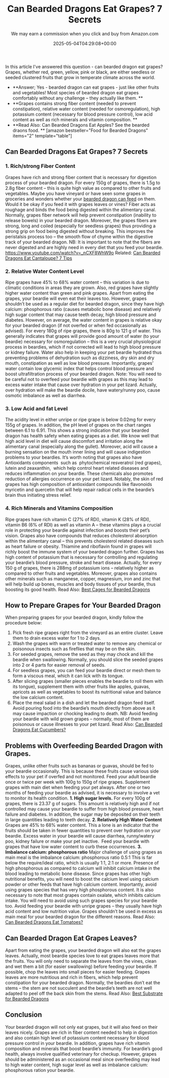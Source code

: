 ﻿---
author: We may earn a commission when you click and buy from Amazon.com
layout: post
title: Can Bearded Dragons Eat Grapes? 7 Secrets
date: '2025-05-04T04:29:08+00:00'
categories:
- Guide
- Lizard
tags: []
slug: /can-bearded-dragons-eat-grapes/
lastmod: 2025-05-07T12:21:26+03:00
---

In this article I've answered this question - can bearded dragon eat grapes? Grapes, whether red, green, yellow, pink or black, are either seedless or seeded clustered fruits that grow in temperate climate across the world.
- **Answer; Yes - bearded dragon can eat grapes - just like other fruits and vegetables! Most species of bearded dragon eat grapes comfortably without any challenge – they actually like them. **
- **Grapes contains strong fiber content (needed to prevent constipation), relative water content (needed for osmoregulation), high potassium content (necessary for blood pressure control), low acid content as well as rich minerals and vitamin composition. **
- **Read Also: Can Bearded Dragons Eat Apples? See the bearded draons food. **
[amazon bestseller="Food for Bearded Dragons" items="2" template="table"]
## Can Bearded Dragons Eat Grapes? 7 Secrets
### 1. Rich/strong Fiber Content
Grapes have rich and strong fiber content that is necessary for digestion process of your bearded dragon. For every 150g of grapes, there is 1.5g to 2.8g fiber content – this is quite high value as compared to other fruits and vegetables.
Maybe you have vineyard or have seen some grapes in groceries and wonders whether your
[bearded dragon can feed](https://vcahospitals.com/know-your-pet/bearded-dragons-feeding)
on them. Would it be okay if you feed it with grapes leaves or vines?
Fiber acts as roughage and binds the food being digested within the alimentary canal. Normally, grapes fiber network will help prevent constipation (inability to release bowels) in your bearded dragon.
Moreover, the grapes fibers are strong, long and coiled (especially for seedless grapes) thus providing a strong grip on food being digested without breaking. This improves the peristalsis process too – the smooth flow of chyme within the digestive track of your bearded dragon.
NB: It is important to note that the fibers are never digested and are highly need in every diet that you feed your beardie.
https://www.youtube.com/watch?v=_nCXF8WhW9o
Related:
[Can Bearded Dragons Eat Cantaloupe? 7 Tips](https://pestpolicy.com/can-bearded-dragons-eat-cantaloupe/)
### 2. Relative Water Content Level
Ripe grapes have 45% to 68% water content – this variation is due to climatic conditions in areas they are grown. Also, red grapes have slightly higher water content than green and pink grapes.
Apart from eating the grapes, your beardie will even eat their leaves too. However, grapes shouldn’t be used as a regular diet for bearded dragon, since they have high calcium: phosphorous ratio (causes metabolic bone disease) and relatively high sugar content that may cause teeth decay, high blood pressure and diabetes.
However, on average, the water content in grapes is relative okay for your bearded dragon (if not overfed or when fed occasionally as advised).
For every 180g of ripe grapes, there is 80g to 121 g of water. This generally indicates that grapes will provide good amount of water (to your beardie) necessary for osmoregulation – this is a very crucial physiological process in beardies, which if not corrected will lead to high blood pressure or kidney failure.
Water also help in keeping your pet beardie hydrated thus preventing problems of dehydration such as dizziness, dry skin and dry mouth, constipation as well as low blood pressure.
Importantly, grapes’ water contain low glycemic index that helps control blood pressure and boost ultrafiltration process of your bearded dragon.
Note: You will need to be careful not to overfeed your beardie with grapes as this may lead to excess water intake that cause over hydration in your pet lizard. Actually, over hydration will make the beardie docile, have watery/runny poo, cause osmotic imbalance as well as diarrhea.
### 3. Low Acid and fat Level
The acidity level in either unripe or ripe grape is below 0.02mg for every 155g of grapes. In addition, the pH level of grapes on the chart ranges between 6.1 to 6.91.
This shows a strong indication that your bearded dragon has health safety when eating grapes as a diet.
We know well that high acid level in diet will cause discomfort and irritation along the alimentary canal (especially along the gullet). Moreover, acid will cause a burning sensation on the mouth inner lining and will cause indigestion problems to your beardies.
It‘s worth noting that grapes also have Antioxidants components  such as  phytochemical resveratrol (red grapes), lutein and zeaxanthin,  which help control heart related diseases and reduces inflammation on your beardie. These chemicals also promotes reduction of allergies occurrence on your pet lizard.
Notably, the skin of red grapes has high composition of antioxidant compounds like flavonoids myricetin and quercetin that will help repair radical cells in the beardie’s brain thus initiating stress relief.
### 4. Rich Minerals and Vitamins Composition
Ripe grapes have rich vitamin C (27% of RDI), vitamin K (28% of RDI), vitamin B6 (6% of RDI) as well as vitamin A – these vitamins plays a crucial role in protecting your beardie against infection and boosts their pet’s vision.
Grapes also have compounds that reduces cholesterol absorption within the alimentary canal – this prevents cholesterol related diseases such as heart failure or obesity.
Thiamine and riboflavin found in grapes will richly boost the immune system of your bearded dragon further.
Grapes has high content of potassium that is necessary for controlling and regulating your beardie’s blood pressure, stroke and heart disease. Actually, for every 150 g of grapes, there is 288mg of potassium ions – relatively higher as compared to other fruits and vegetables.
Moreover, grapes also contains other minerals such as manganese, copper, magnesium, iron and zinc that will help build up bones, muscles and body tissues of your beardie, thus boosting its good health.
Read Also:
[Best Cages for Bearded Dragons](https://pestpolicy.com/best-cages-for-bearded-dragons/)
## How to Prepare Grapes for Your Bearded Dragon
When preparing grapes for your bearded dragon, kindly follow the procedure below:
1. Pick fresh ripe grapes right from the vineyard as an entire cluster. Leave them to drain excess water for 1 to 2 days.
2. Wash the grapes with warm or treated water to remove any chemical or poisonous insects such as fireflies that may be on the skin.
3. For seeded grapes, remove the seed as they may chock and kill the beardie when swallowing. Normally, you should slice the seeded grapes into 2 or 4 parts for easier removal of seeds.
4. For seedless grapes, you can feed your beardie direct or mesh them to form a viscous meal, which it can lick with its tongue.
5. After slicing grapes (smaller pieces enables the beardie to roll them with its tongue), supplement them with other fruits like apples, guavas, apricots as well as vegetables to boost its nutritional value and balance the low calcium content.
6. Place the meal salad in a dish and let the bearded dragon feed itself. Avoid pouring food into the beardie’s mouth directly from above as it may cause impaction or chocking leading to death.
NB: Avoid feeding your beardie with wild grown grapes – normally, most of them are poisonous or cause illnesses to your pet lizard. Read Also:
[Can Bearded Dragons Eat Cucumbers?](https://pestpolicy.com/can-bearded-dragons-eat-cucumbers/)
## Problems with Overfeeding Bearded Dragon with Grapes.
Grapes, unlike other fruits such as bananas or guavas, should be fed to your beardie occasionally. This is because these fruits cause various side effects to your pet if overfed and not monitored.
Feed your adult beardie once or twice per week with 100g to 150g of ripe grapes. Supplement grapes with main diet when feeding your pet always. After one or two months of feeding your beardie as advised, it is necessary to involve a vet to monitor its health condition.
**1. High sugar levels.**
For every 100g of grapes, there is 23.37 g of sugars. This amount is relatively high and if not controlled may cause your beardie to suffer from high blood pressure, heart failure and diabetes. In addition, the sugar may be deposited on their teeth in large quantities leading to teeth decay.
**2. Relatively High Water Content**
Grapes are 45% to 68% water content. This a lone is an indicator that the fruits should be taken in fewer quantities to prevent over hydration on your beardie. Excess water in your beardie will cause diarrhea, runny/watery poo, kidney failure or make your pet inactive.  Feed your beardie with grapes that have low water content to curb these occurrences.
**3. Imbalance calcium: phosphorous ratio**
Major challenge of using grapes as main meal is the imbalance calcium: phosphorous ratio 0.5:1 This is far below the require/ideal ratio, which is usually 1:1, 2:1 or more.
Presence of high phosphorous as compared to calcium will inhibit calcium intake in the blood leading to metabolic bone disease. Since grapes has other high nutritional benefits, you will need to boost the calcium level using calcium powder or other feeds that have high calcium content.
Importantly, avoid using grapes species that has very high phosphorous content. It is also necessary to note that most grapes contain oxalate, which inhibits calcium intake. You will need to avoid using such grapes species for your beardie too.
Avoid feeding your beardie with unripe grapes – they usually have high acid content and low nutrition value. Grapes shouldn’t be used in excess as main meal for your bearded dragon for the different reasons.
Read Also:
[Can Bearded Dragons Eat Tomatoes?](https://pestpolicy.com/can-bearded-dragons-eat-tomatoes/)
## Can Bearded Dragon Eat Grapes Leaves?
Apart from eating the grapes, your bearded dragon will also eat the grapes leaves. Actually, most beardie species love to eat grapes leaves more that the fruits.
You will only need to separate the leaves from the vines, clean and wet them a bit (for easier swallowing) before feeding your beardie. If possible, chop the leaves into small pieces for easier feeding.
Grapes leaves are more nutritious and rich in fibers, which help prevent constipation for your bearded dragon. Normally, the beardies don’t eat the stems – the stem are not succulent and the beardie’s teeth are not well adapted to peel off the back skin from the stems.
Read Also:
[Best Substrate for Bearded Dragons](https://pestpolicy.com/best-substrate-for-bearded-dragons/)
## Conclusion
Your bearded dragon will not only eat grapes, but it will also feed on their leaves nicely. Grapes are rich in fiber content needed to help in digestion and also contain high level of potassium content necessary for blood pressure control in your beardie.
In addition, grapes have rich vitamin composition and minerals that boost beardie’s immunity. For beardie’s good health, always involve qualified veterinary for checkup.
However, grapes should be administered as an occasional meal since overfeeding may lead to high water content, high sugar level as well as imbalance calcium: phosphorous ration your beardie.